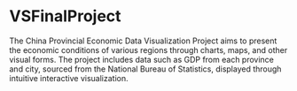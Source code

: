 # VSFinalProject

The China Provincial Economic Data Visualization Project aims to present the economic conditions of various regions through charts, maps, and other visual forms. The project includes data such as GDP from each province and city, sourced from the National Bureau of Statistics, displayed through intuitive interactive visualization.

